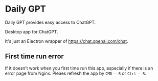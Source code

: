 # Daily GPT

Daily GPT provides easy access to ChatGPT.

Desktop app for ChatGPT.

It's just an Electron wrapper of https://chat.openai.com/chat.


## First time run error

If it doesn't work when you first time run this app, especially if there is an error page from Nginx. Pleaes refresh the app by `CMD - R` or `Ctrl - R`.
